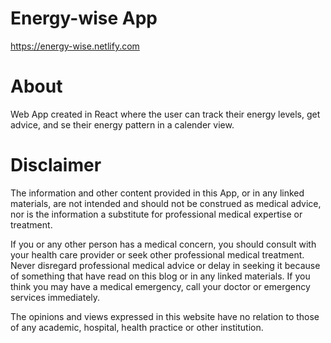 # Energy-wise App

https://energy-wise.netlify.com

# About

Web App created in React where the user can track their energy levels, get advice, and se their energy pattern in a calender view.

# Disclaimer

The information and other content provided in this App, or in any linked materials, are not intended and should not be construed as medical advice, nor is the information a substitute for professional medical expertise or treatment.

If you or any other person has a medical concern, you should consult with your health care provider or seek other professional medical treatment. Never disregard professional medical advice or delay in seeking it because of something that have read on this blog or in any linked materials. If you think you may have a medical emergency, call your doctor or emergency services immediately.

The opinions and views expressed in this website have no relation to those of any academic, hospital, health practice or other institution.
